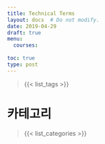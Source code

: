 ```yaml
---
title: Technical Terms
layout: docs  # Do not modify.
date: 2019-04-29
draft: true
menu:
  courses:
  
toc: true
type: post
---
```




> {{< list_tags >}}


# 카테고리 

> {{< list_categories >}}






